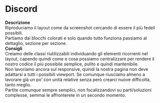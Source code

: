 Discord
===
**Descrizione**  
Riproduciamo il layout come da screenshot cercando di essere il più fedeli possibili.  
Partiamo dai blocchi colorati e solo quando tutto funziona passiamo al dettaglio, sezione per sezione.  
**Consigli**  
Creiamo delle classi riutilizzabili individuando gli elementi ricorrenti nel layout, capendo quindi come e cosa possiamo centralizzare per rendere il nostro codice il più possibile semplice, pulito e quindi mantenibile.  
Non lavoriamo ancora sul responsive, quindi la nostra pagina non deve adattarsi a tutti i possibili viewport. Se comunque riusciamo almeno a lavorare già un po’ con unità relative senza però crearci nuove difficoltà, tanto meglio.  
Partite comunque sempre semplici, non focalizzandovi su parti/soluzioni complesse, semmai le affronterete in un secondo momento.